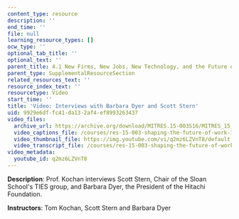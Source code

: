 ```yaml
---
content_type: resource
description: ''
end_time: ''
file: null
learning_resource_types: []
ocw_type: ''
optional_tab_title: ''
optional_text: ''
parent_title: 4.1 New Firms, New Jobs, New Technology, and the Future of Work
parent_type: SupplementalResourceSection
related_resources_text: ''
resource_index_text: ''
resourcetype: Video
start_time: ''
title: 'Video: Interviews with Barbara Dyer and Scott Stern'
uid: 9929e6df-fc41-da13-2af4-ef8993263437
video_files:
  archive_url: https://archive.org/download/MITRES.15-003S16/MITRES_15_003S16_4-1-7_360p.mp4
  video_captions_file: /courses/res-15-003-shaping-the-future-of-work-15-662x-spring-2016/9e0595f792345687b2c5e0f7ef7a7b16_q2mz6LZVnT8.vtt
  video_thumbnail_file: https://img.youtube.com/vi/q2mz6LZVnT8/default.jpg
  video_transcript_file: /courses/res-15-003-shaping-the-future-of-work-15-662x-spring-2016/5c2c874fe0990bd0adcb9a71423eea1e_q2mz6LZVnT8.pdf
video_metadata:
  youtube_id: q2mz6LZVnT8
---
```


**Description**: Prof. Kochan interviews Scott Stern, Chair of the Sloan School's TIES group, and Barbara Dyer, the President of the Hitachi Foundation.

**Instructors**: Tom Kochan, Scott Stern and Barbara Dyer



